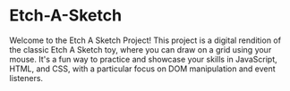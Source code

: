 # Etch-A-Sketch

Welcome to the Etch A Sketch Project! This project is a digital rendition of the classic Etch A Sketch toy, where you can draw on a grid using your mouse. It's a fun way to practice and showcase your skills in JavaScript, HTML, and CSS, with a particular focus on DOM manipulation and event listeners.
